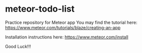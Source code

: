 # meteor-todo-list
Practice repository for Meteor app
You may find the tutorial here: https://www.meteor.com/tutorials/blaze/creating-an-app

Installation instructions here: https://www.meteor.com/install

Good Luck!!!
